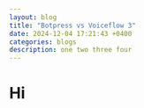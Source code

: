 ```yaml
---
layout: blog
title: "Botpress vs Voiceflow 3"
date: 2024-12-04 17:21:43 +0400
categories: blogs
description: one two three four
---
```


# Hi
